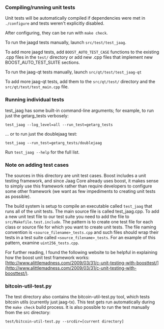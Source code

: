### Compiling/running unit tests

Unit tests will be automatically compiled if dependencies were met in `./configure`
and tests weren't explicitly disabled.

After configuring, they can be run with `make check`.

To run the jaagd tests manually, launch `src/test/test_jaag`.

To add more jaagd tests, add `BOOST_AUTO_TEST_CASE` functions to the existing
.cpp files in the `test/` directory or add new .cpp files that
implement new BOOST_AUTO_TEST_SUITE sections.

To run the jaag-qt tests manually, launch `src/qt/test/test_jaag-qt`

To add more jaag-qt tests, add them to the `src/qt/test/` directory and
the `src/qt/test/test_main.cpp` file.

### Running individual tests

test_jaag has some built-in command-line arguments; for
example, to run just the getarg_tests verbosely:

    test_jaag --log_level=all --run_test=getarg_tests

... or to run just the doublejaag test:

    test_jaag --run_test=getarg_tests/doublejaag

Run `test_jaag --help` for the full list.

### Note on adding test cases

The sources in this directory are unit test cases.  Boost includes a
unit testing framework, and since Jaag Core already uses boost, it makes
sense to simply use this framework rather than require developers to
configure some other framework (we want as few impediments to creating
unit tests as possible).

The build system is setup to compile an executable called `test_jaag`
that runs all of the unit tests.  The main source file is called
test_jaag.cpp. To add a new unit test file to our test suite you need 
to add the file to `src/Makefile.test.include`. The pattern is to create 
one test file for each class or source file for which you want to create 
unit tests.  The file naming convention is `<source_filename>_tests.cpp` 
and such files should wrap their tests in a test suite 
called `<source_filename>_tests`. For an example of this pattern, 
examine `uint256_tests.cpp`.

For further reading, I found the following website to be helpful in
explaining how the boost unit test framework works:
[http://www.alittlemadness.com/2009/03/31/c-unit-testing-with-boosttest/](http://www.alittlemadness.com/2009/03/31/c-unit-testing-with-boosttest/).

### bitcoin-util-test.py

The test directory also contains the bitcoin-util-test.py tool, which tests bitcoin utils (currently just jaag-tx). This test gets run automatically during the `make check` build process. It is also possible to run the test manually from the src directory:

```
test/bitcoin-util-test.py --srcdir=[current directory]

```